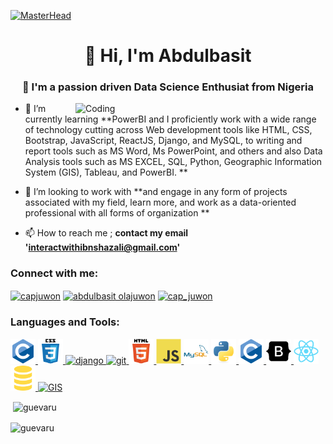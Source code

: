 [![MasterHead](https://c.tenor.com/qJ5evVs-_uUAAAAC/coding.gif)](https://c.tenor.com/qJ5evVs-_uUAAAAC/coding.gif)
<h1 align="center"> 👋 Hi, I'm Abdulbasit </h1>
<h3 align="center">👀 I'm a passion driven Data Science Enthusiat from Nigeria</h3>
<img img align="right" alt="Coding" width="400" src="https://cdn.dribbble.com/users/926537/screenshots/4502924/python-2.gif">

- 🌱 I’m currently learning **PowerBI and I proficiently work with a wide range of technology cutting across Web development tools like HTML, CSS, Bootstrap, JavaScript, ReactJS, Django, and MySQL, to writing and report tools such as MS Word, Ms PowerPoint, and others and also Data Analysis tools such as MS EXCEL, SQL, Python, Geographic Information System (GIS), Tableau, and PowerBI. **

- 💞️ I’m looking to work with **and engage in any form of projects associated with my field, learn more, and work as a data-oriented professional with all forms of organization **

- 📫 How to reach me ; **contact my email 'interactwithibnshazali@gmail.com'**

<h3 align="left">Connect with me:</h3>
<p align="left">
<a href="https://twitter.com/capjuwon" target="blank"><img align="center" src="https://raw.githubusercontent.com/rahuldkjain/github-profile-readme-generator/master/src/images/icons/Social/twitter.svg" alt="capjuwon" height="30" width="40" /></a>
<a href="https://www.linkedin.com/in/abdulbasit-olajuwon/" target="blank"><img align="center" src="https://raw.githubusercontent.com/rahuldkjain/github-profile-readme-generator/master/src/images/icons/Social/linked-in-alt.svg" alt="abdulbasit olajuwon" height="30" width="40" /></a>
<a href="https://instagram.com/cap_juwon" target="blank"><img align="center" src="https://raw.githubusercontent.com/rahuldkjain/github-profile-readme-generator/master/src/images/icons/Social/instagram.svg" alt="cap_juwon" height="30" width="40" /></a>
</p>

<h3 align="left">Languages and Tools:</h3>
<p align="left"> <a href="https://www.cprogramming.com/" target="_blank" rel="noreferrer"> <img src="https://raw.githubusercontent.com/devicons/devicon/master/icons/c/c-original.svg" alt="c" width="40" height="40"/> </a> <a href="https://www.w3schools.com/css/" target="_blank" rel="noreferrer"> <img src="https://raw.githubusercontent.com/devicons/devicon/master/icons/css3/css3-original-wordmark.svg" alt="css3" width="40" height="40"/> </a> <a href="https://www.djangoproject.com/" target="_blank" rel="noreferrer"> <img src="https://cdn.worldvectorlogo.com/logos/django.svg" alt="django" width="40" height="40"/> </a> <a href="https://git-scm.com/" target="_blank" rel="noreferrer"> <img src="https://www.vectorlogo.zone/logos/git-scm/git-scm-icon.svg" alt="git" width="40" height="40"/> </a> <a href="https://www.w3.org/html/" target="_blank" rel="noreferrer"> <img src="https://raw.githubusercontent.com/devicons/devicon/master/icons/html5/html5-original-wordmark.svg" alt="html5" width="40" height="40"/> </a> <a href="https://developer.mozilla.org/en-US/docs/Web/JavaScript" target="_blank" rel="noreferrer"> <img src="https://raw.githubusercontent.com/devicons/devicon/master/icons/javascript/javascript-original.svg" alt="javascript" width="40" height="40"/> </a> <a href="https://www.mysql.com/" target="_blank" rel="noreferrer"> <img src="https://raw.githubusercontent.com/devicons/devicon/master/icons/mysql/mysql-original-wordmark.svg" alt="mysql" width="40" height="40"/> </a> <a href="https://www.python.org" target="_blank" rel="noreferrer"> <img src="https://raw.githubusercontent.com/devicons/devicon/master/icons/python/python-original.svg" alt="python" width="40" height="40"/> </a> 
  <a href="https://www.cprogramming.com/" target="_blank" rel="noreferrer">
    <img src="https://raw.githubusercontent.com/devicons/devicon/master/icons/c/c-original.svg" alt="c" width="40" height="40"/>
  </a>
  <!-- Add Bootstrap icon -->
  <a href="https://getbootstrap.com/" target="_blank" rel="noreferrer">
    <img src="https://raw.githubusercontent.com/devicons/devicon/master/icons/bootstrap/bootstrap-plain.svg" alt="Bootstrap" width="40" height="40"/>
  </a>
  <!-- Add ReactJS icon -->
  <a href="https://reactjs.org/" target="_blank" rel="noreferrer">
    <img src="https://raw.githubusercontent.com/devicons/devicon/master/icons/react/react-original.svg" alt="ReactJS" width="40" height="40"/>
  </a>
  </a>
  <!-- SQL -->
  <a href="https://www.w3schools.com/sql/" target="_blank" rel="noreferrer">
    <img src="https://raw.githubusercontent.com/devicons/devicon/master/icons/sql/sql-original.svg" alt="SQL" width="40" height="40"/>
  </a>
  <!-- GIS -->
  <a href="https://en.wikipedia.org/wiki/Geographic_information_system" target="_blank" rel="noreferrer">
    <img src="https://raw.githubusercontent.com/devicons/devicon/master/icons/gis/gis-original.svg" alt="GIS" width="40" height="40"/>
  </a>

  </p>
<p>&nbsp;<img align="center" src="https://github-readme-stats.vercel.app/api?username=guevaru&show_icons=true&locale=en" alt="guevaru" /></p>

<p><img align="center" src="https://github-readme-streak-stats.herokuapp.com/?user=guevaru&" alt="guevaru" /></p>


<!---
Guevaru/Guevaru is a ✨ special ✨ repository because its `README.md` (this file) appears on your GitHub profile.
You can click the Preview link to take a look at your changes.
--->
